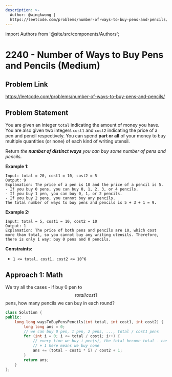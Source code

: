 ```yaml
---
description: >-
  Author: @wingkwong |
  https://leetcode.com/problems/number-of-ways-to-buy-pens-and-pencils/
---
```


import Authors from '@site/src/components/Authors';

# 2240 - Number of Ways to Buy Pens and Pencils (Medium)

## Problem Link

https://leetcode.com/problems/number-of-ways-to-buy-pens-and-pencils/

## Problem Statement

You are given an integer `total` indicating the amount of money you have. You are also given two integers `cost1` and `cost2` indicating the price of a pen and pencil respectively. You can spend **part or all** of your money to buy multiple quantities (or none) of each kind of writing utensil.

Return _the **number of distinct ways** you can buy some number of pens and pencils._

**Example 1:**

```
Input: total = 20, cost1 = 10, cost2 = 5
Output: 9
Explanation: The price of a pen is 10 and the price of a pencil is 5.
- If you buy 0 pens, you can buy 0, 1, 2, 3, or 4 pencils.
- If you buy 1 pen, you can buy 0, 1, or 2 pencils.
- If you buy 2 pens, you cannot buy any pencils.
The total number of ways to buy pens and pencils is 5 + 3 + 1 = 9.
```

**Example 2:**

```
Input: total = 5, cost1 = 10, cost2 = 10
Output: 1
Explanation: The price of both pens and pencils are 10, which cost more than total, so you cannot buy any writing utensils. Therefore, there is only 1 way: buy 0 pens and 0 pencils.
```

**Constraints:**

* `1 <= total, cost1, cost2 <= 10^6`

## Approach 1: Math

We try all the cases - if buy 0 pen to $$total / cost1$$ pens, how many pencils we can buy in each round?

<Authors names="@wingkwong"/>

```cpp
class Solution {
public:
    long long waysToBuyPensPencils(int total, int cost1, int cost2) {
        long long ans = 0;
        // we can buy 0 pen, 1 pen, 2 pens, ..., total / cost1 pens
        for (int i = 0; i <= total / cost1; i++) {
            // every time we buy i pen(s), the total become total - cost1 * i
            // + 1 here means we buy none
            ans += (total - cost1 * i) / cost2 + 1;
        }
        return ans;
    }
};
```
